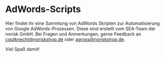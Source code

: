 # AdWords-Scripts
Hier findet ihr eine Sammlung von AdWords Skripten zur Automatisierung von Google AdWords-Prozessen. Diese sind erstellt vom SEA-Team der norisk GmbH. Bei Fragen und Anmerkungen, gerne Feedback an cgutknecht@noriskshop.de oder agross@noriskshop.de. 

Viel Spaß damit!
